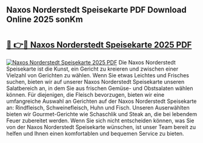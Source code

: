 ## Naxos Norderstedt Speisekarte PDF Download Online 2025 sonKm

# <h2><a href="http://gcegtb.nevu.top/?p=Naxos+Norderstedt+Speisekarte">🔗 👉🔴 Naxos Norderstedt Speisekarte 2025 PDF</a></h2>

[![Naxos Norderstedt Speisekarte 2025 PDF](https://i.imgur.com/dBaPXMq.png)](http://gcegtb.nevu.top/?p=Naxos+Norderstedt+Speisekarte)
Die Naxos Norderstedt Speisekarte ist die Kunst, ein Gericht zu kreieren und zwischen einer Vielzahl von Gerichten zu wählen. Wenn Sie etwas Leichtes und Frisches suchen, bieten wir auf unserer Naxos Norderstedt Speisekarte unseren Salatbereich an, in dem Sie aus frischen Gemüse- und Obstsalaten wählen können. Für diejenigen, die Fleisch bevorzugen, bieten wir eine umfangreiche Auswahl an Gerichten auf der Naxos Norderstedt Speisekarte an: Rindfleisch, Schweinefleisch, Huhn und Fisch. Unseren Auserwählten bieten wir Gourmet-Gerichte wie Schaschlik und Steak an, die bei lebendem Feuer zubereitet werden. Wenn Sie sich nicht entscheiden können, was Sie von der Naxos Norderstedt Speisekarte wünschen, ist unser Team bereit zu helfen und Ihnen einen komfortablen und bequemen Service zu bieten.
